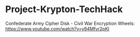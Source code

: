 # Project-Krypton-TechHack
Confederate Army Cipher Disk - Civil War Encryption Wheels: https://www.youtube.com/watch?v=y94Mfvr2pKI
